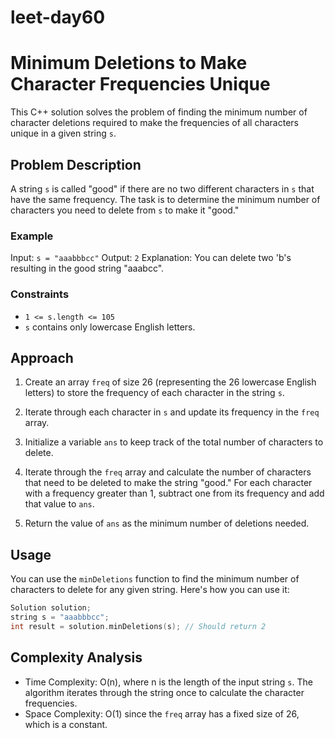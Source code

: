 # leet-day60

# Minimum Deletions to Make Character Frequencies Unique

This C++ solution solves the problem of finding the minimum number of character deletions required to make the frequencies of all characters unique in a given string `s`.

## Problem Description

A string `s` is called "good" if there are no two different characters in `s` that have the same frequency. The task is to determine the minimum number of characters you need to delete from `s` to make it "good."

### Example

Input: `s = "aaabbbcc"`
Output: `2`
Explanation: You can delete two 'b's resulting in the good string "aaabcc".

### Constraints

- `1 <= s.length <= 105`
- `s` contains only lowercase English letters.

## Approach

1. Create an array `freq` of size 26 (representing the 26 lowercase English letters) to store the frequency of each character in the string `s`.

2. Iterate through each character in `s` and update its frequency in the `freq` array.

3. Initialize a variable `ans` to keep track of the total number of characters to delete.

4. Iterate through the `freq` array and calculate the number of characters that need to be deleted to make the string "good." For each character with a frequency greater than 1, subtract one from its frequency and add that value to `ans`.

5. Return the value of `ans` as the minimum number of deletions needed.

## Usage

You can use the `minDeletions` function to find the minimum number of characters to delete for any given string. Here's how you can use it:

```cpp
Solution solution;
string s = "aaabbbcc";
int result = solution.minDeletions(s); // Should return 2
```

## Complexity Analysis

- Time Complexity: O(n), where n is the length of the input string `s`. The algorithm iterates through the string once to calculate the character frequencies.
- Space Complexity: O(1) since the `freq` array has a fixed size of 26, which is a constant.

